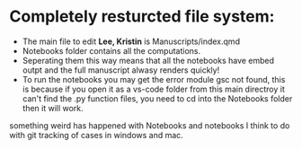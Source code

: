 # Completely resturcted file system:

- The main file to edit **Lee, Kristin** is Manuscripts/index.qmd
- Notebooks folder contains all the computations.
- Seperating them this way means that all the notebooks have embed outpt and the full manuscript alwasy renders quickly!
- To run the notebooks you may get the error module gsc not found, this is because if you open it as a vs-code folder from this main directroy it can't find the .py function files, you need to cd into the Notebooks folder then it will work.

something weird has happened with Notebooks and notebooks I think to do with git tracking of cases in windows and mac.

